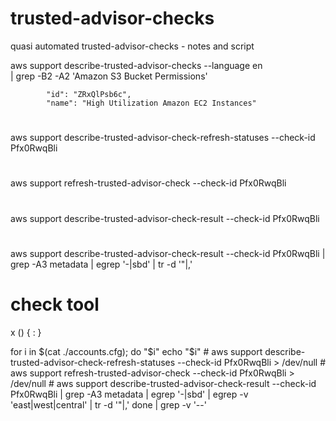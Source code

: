 # trusted-advisor-checks
quasi automated trusted-advisor-checks - notes and script


 aws support describe-trusted-advisor-checks --language en \
  | grep -B2 -A2 'Amazon S3 Bucket Permissions'

            "id": "ZRxQlPsb6c",
            "name": "High Utilization Amazon EC2 Instances"

#
aws support describe-trusted-advisor-check-refresh-statuses --check-id Pfx0RwqBli
#
aws support refresh-trusted-advisor-check --check-id Pfx0RwqBli
#
aws support describe-trusted-advisor-check-result --check-id Pfx0RwqBli
#

aws support describe-trusted-advisor-check-result --check-id Pfx0RwqBli | grep -A3 metadata | egrep '\-|sbd' | tr -d '"|,'


# check tool
x () {
:
}

for i in $(cat ./accounts.cfg); do
    "$i"
    echo "$i"
    #
    aws support describe-trusted-advisor-check-refresh-statuses --check-id Pfx0RwqBli > /dev/null
    #
    aws support refresh-trusted-advisor-check --check-id Pfx0RwqBli > /dev/null
    #
    aws support describe-trusted-advisor-check-result --check-id Pfx0RwqBli | grep -A3 metadata | egrep '\-|sbd' | egrep -v 'east|west|central' | tr -d '"|,'
done	| grep -v '\-\-'

